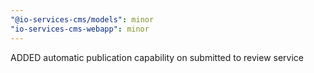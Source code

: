 ```yaml
---
"@io-services-cms/models": minor
"io-services-cms-webapp": minor
---
```


ADDED automatic publication capability on submitted to review service

